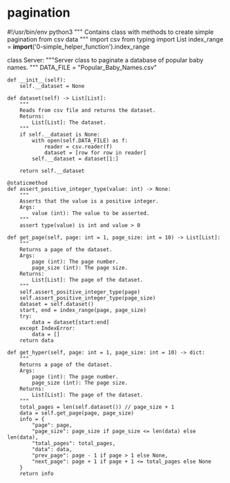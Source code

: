 # pagination
#!/usr/bin/env python3
"""
Contains class with methods to create simple pagination from csv data
"""
import csv
from typing import List
index_range = __import__('0-simple_helper_function').index_range


class Server:
    """Server class to paginate a database of popular baby names.
    """
    DATA_FILE = "Popular_Baby_Names.csv"

    def __init__(self):
        self.__dataset = None

    def dataset(self) -> List[List]:
        """
        Reads from csv file and returns the dataset.
        Returns:
            List[List]: The dataset.
        """
        if self.__dataset is None:
            with open(self.DATA_FILE) as f:
                reader = csv.reader(f)
                dataset = [row for row in reader]
            self.__dataset = dataset[1:]

        return self.__dataset

    @staticmethod
    def assert_positive_integer_type(value: int) -> None:
        """
        Asserts that the value is a positive integer.
        Args:
            value (int): The value to be asserted.
        """
        assert type(value) is int and value > 0

    def get_page(self, page: int = 1, page_size: int = 10) -> List[List]:
        """
        Returns a page of the dataset.
        Args:
            page (int): The page number.
            page_size (int): The page size.
        Returns:
            List[List]: The page of the dataset.
        """
        self.assert_positive_integer_type(page)
        self.assert_positive_integer_type(page_size)
        dataset = self.dataset()
        start, end = index_range(page, page_size)
        try:
            data = dataset[start:end]
        except IndexError:
            data = []
        return data

    def get_hyper(self, page: int = 1, page_size: int = 10) -> dict:
        """
        Returns a page of the dataset.
        Args:
            page (int): The page number.
            page_size (int): The page size.
        Returns:
            List[List]: The page of the dataset.
        """
        total_pages = len(self.dataset()) // page_size + 1
        data = self.get_page(page, page_size)
        info = {
            "page": page,
            "page_size": page_size if page_size <= len(data) else len(data),
            "total_pages": total_pages,
            "data": data,
            "prev_page": page - 1 if page > 1 else None,
            "next_page": page + 1 if page + 1 <= total_pages else None
        }
        return info
